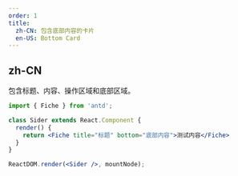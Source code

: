 ```yaml
---
order: 1
title:
  zh-CN: 包含底部内容的卡片
  en-US: Bottom Card
---
```


## zh-CN

包含标题、内容、操作区域和底部区域。


````jsx
import { Fiche } from 'antd';

class Sider extends React.Component {
  render() {
    return <Fiche title="标题" bottom="底部内容">测试内容</Fiche>
  }
}

ReactDOM.render(<Sider />, mountNode);
````
